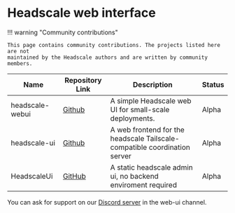 # Headscale web interface

!!! warning "Community contributions"

    This page contains community contributions. The projects listed here are not
    maintained by the Headscale authors and are written by community members.

| Name            | Repository Link                                         | Description                                                               | Status |
| --------------- | ------------------------------------------------------- | ------------------------------------------------------------------------- | ------ |
| headscale-webui | [Github](https://github.com/ifargle/headscale-webui)    | A simple Headscale web UI for small-scale deployments.                    | Alpha  |
| headscale-ui    | [Github](https://github.com/gurucomputing/headscale-ui) | A web frontend for the headscale Tailscale-compatible coordination server | Alpha  |
| HeadscaleUi     | [GitHub](https://github.com/simcu/headscale-ui)         | A static headscale admin ui, no backend enviroment required               | Alpha  |

You can ask for support on our [Discord server](https://discord.gg/c84AZQhmpx) in the web-ui channel.
